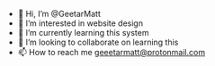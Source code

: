 - 👋 Hi, I’m @GeetarMatt
- 👀 I’m interested in website design
- 🌱 I’m currently learning this system
- 💞️ I’m looking to collaborate on learning this
- 📫 How to reach me geeetarmatt@protonmail.com

<!---
GeetarMatt/GeetarMatt is a ✨ special ✨ repository because its `README.md` (this file) appears on your GitHub profile.
You can click the Preview link to take a look at your changes.
--->

